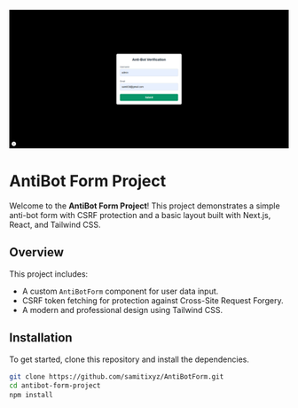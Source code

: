![](public/antibotform.png)

# AntiBot Form Project

Welcome to the **AntiBot Form Project**! This project demonstrates a simple anti-bot form with CSRF protection and a basic layout built with Next.js, React, and Tailwind CSS.

## Overview

This project includes:
- A custom `AntiBotForm` component for user data input.
- CSRF token fetching for protection against Cross-Site Request Forgery.
- A modern and professional design using Tailwind CSS.

## Installation

To get started, clone this repository and install the dependencies.

```bash
git clone https://github.com/samitixyz/AntiBotForm.git
cd antibot-form-project
npm install
